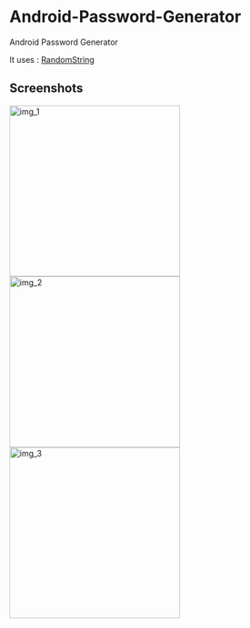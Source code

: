 # Android-Password-Generator
Android Password Generator

It uses : [RandomString](https://github.com/d-william/RandomString)

## Screenshots

<img src="https://i.ibb.co/D48j1Mb/one.png" alt="img_1" width="300"/>
<img src="https://i.ibb.co/jRvnxNr/two.png" alt="img_2" width="300"/>
<img src="https://i.ibb.co/R27DRY9/history.png" alt="img_3" width="300"/>
